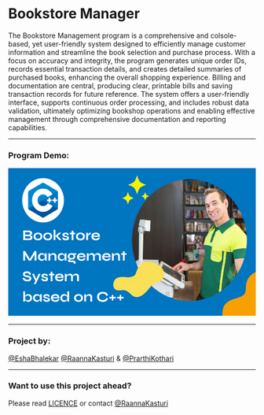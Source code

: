 # Bookstore Manager
The Bookstore Management program is a comprehensive and colsole-based, yet user-friendly system designed to efficiently manage customer information and streamline the book selection and purchase process. With a focus on accuracy and integrity, the program generates unique order IDs, records essential transaction details, and creates detailed summaries of purchased books, enhancing the overall shopping experience. Billing and documentation are central, producing clear, printable bills and saving transaction records for future reference. The system offers a user-friendly interface, supports continuous order processing, and includes robust data validation, ultimately optimizing bookshop operations and enabling effective management through comprehensive documentation and reporting capabilities.


-----
### Program Demo:
<a href="https://youtu.be/dIaDElQodRs" target="_blank">
    <img src="https://github.com/RaannaKasturi/Bookstore-Manager/blob/main/Bookstore%20Mgmt%20Sys%20YT%20Thumbnail.png" height="300" alt="Bookstore Mgmt Sys YT Demo"/>
</a>

-----
### Project by:
[@EshaBhalekar](https://github.com/EshaBhalekar) [@RaannaKasturi](https://github.com/RaannaKasturi) & [@PrarthiKothari](https://github.com/PrarthiKothari)

-----
### Want to use this project ahead?
Please read [LICENCE](https://github.com/RaannaKasturi/bookstore-manager/blob/main/LICENSE) or contact [@RaannaKasturi](https://github.com/RaannaKasturi)
